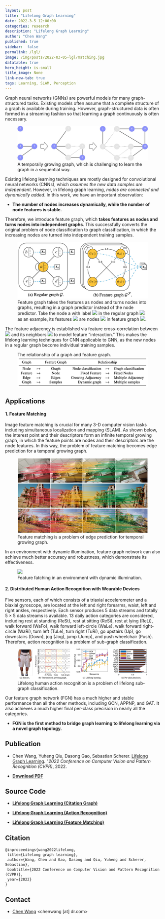 ```yaml
---
layout: post
title: "Lifelong Graph Learning"
date: 2022-3-5 12:00:00
categories: research
description: "Lifelong Graph Learning"
author: "Chen Wang"
published: true
sidebar:  false
permalink: /lgl/
image: /img/posts/2022-03-05-lgl/matching.jpg
datatable: true
hero_height: is-small
title_image: None
link-new-tab: true
tags: Learning, SLAM, Perception
---
```


Graph neural networks (GNNs) are powerful models for many graph-structured tasks. Existing models often assume that a complete structure of a graph is available during training. However, graph-structured data is often formed in a streaming fashion so that learning a graph continuously is often necessary.

<figure>
    <img src="/img/posts/2022-03-05-lgl/growing-graph.jpg" />
    <figcaption>
        A temporally growing graph, which is challenging to learn the graph in a sequential way.
    </figcaption>
</figure>

Existing lifelong learning techniques are mostly designed for convolutional neural networks (CNNs), which *assumes the new data samples are independent*. However, in lifelong graph learning, *nodes are connected and dynamically added*.
In this work, we have an important observation:

* **The number of nodes increases dynamically, while the number of node features is stable.**

Therefore, we introduce feature graph, which **takes features as nodes and turns nodes into independent graphs**. This successfully converts the original problem of node classification to graph classification, in which the increasing nodes are turned into independent training samples.

<figure>
    <img src="/img/posts/2022-03-05-lgl/feature-graph.jpg"/>
    <figcaption>
        Feature graph takes the features as nodes and turns nodes into graphs, resulting in a graph predictor instead of the node predictor. Take the node a with label <img src="https://render.githubusercontent.com/render/math?math=\mathbf{z}_a"> in the regular graph <img src="https://render.githubusercontent.com/render/math?math=\mathcal{G}"> as an example, its features <img src="https://render.githubusercontent.com/render/math?math=x_a = [1, 0, 0, 1]">  are nodes <img src="https://render.githubusercontent.com/render/math?math=\{a1, a2, a3, a4\}"> in feature graph <img src="https://render.githubusercontent.com/render/math?math=\mathcal{G}^F">. 
    </figcaption>
</figure>

The feature adjacency is established via feature cross-correlation between <img src="https://render.githubusercontent.com/render/math?math=a"> and its neighbors <img src="https://render.githubusercontent.com/render/math?math=\mathcal{N}(a) = \{a, b, c, d, e\}"> to model feature “interaction.”  This makes the lifelong learning techniques for CNN applicable to GNN, as the new nodes in a regular graph become individual training samples.

<figure>
    <figcaption>
        The relationship of a graph and feature graph.
    </figcaption>
    <img src="/img/posts/2022-03-05-lgl/relationship.jpg"/>
</figure>

## Applications

#### 1. Feature Matching

Image feature matching is crucial for many 3-D computer vision tasks including simultaneous localization and mapping (SLAM).
As shown below, the interest point and their descriptors form an infinite temporal growing graph, in which the feature points are nodes and their descriptors are the node features. In this way, the problem of feature matching becomes edge prediction for a temporal growing graph. 

<figure>
    <img src="/img/posts/2022-03-05-lgl/matching.jpg"/>
    <figcaption>
         Feature matching is a problem of edge prediction for temporal growing graph.
    </figcaption>
</figure>

In an environment with dynamic illumination, feature graph network can also achieve much better accuracy and robustness, which demonstrate its effectiveness.

<figure>
    <img src="/img/posts/2022-03-05-lgl/matching.gif"/>
    <figcaption>
        Feature fatching in an environment with dynamic illumination.
    </figcaption>
</figure>

#### 2. Distributed Human Action Recognition with Wearable Devices

Five sensors, each of which consists of a triaxial accelerometer and a biaxial gyroscope, are located at the left and right forearms, waist, left and right ankles, respectively. Each sensor produces 5 data streams and totally 5 × 5 data streams is available. 13 daily action categories are considered, including rest at standing (ReSt), rest at sitting (ReSi), rest at lying (ReLi), walk forward (WaFo), walk forward left-circle (WaLe), walk forward right-circle (WaRi), turn left (TuLe), turn right (TuRi), go upstairs (Up), go downstairs (Down), jog (Jog), jump (Jump), and push wheelchair (Push). Therefore, action recognition is a problem of sub-graph classification.

<figure>
    <img src="/img/posts/2022-03-05-lgl/ward.jpg"/>
    <figcaption>
        Lifelong human action recognition is a problem of lifelong sub-graph classification.
    </figcaption>
</figure>

Our feature graph network (FGN) has a much higher and stable performance than all the other
methods, including GCN, APPNP, and GAT. It also achieves a much higher final per-class precision in nearly all the categories.

* **FGN is the first method to bridge graph learning to lifelong learning via a novel graph topology.**

## Publication

 - Chen Wang, Yuheng Qiu, Dasong Gao, Sebastian Scherer. [Lifelong Graph Learning](https://arxiv.org/pdf/2009.00647.pdf). "*2022 Conference on Computer Vision and Pattern Recognition (CVPR)*, 2022.

- **[Download PDF](https://arxiv.org/pdf/2009.00647.pdf)**


## Source Code

* **[Lifelong Graph Learning (Citation Graph)](https://github.com/wang-chen/LGL)**

* **[Lifelong Graph Learning (Action Recognition)](https://github.com/wang-chen/lgl-action-recognition)**

* **[Lifelong Graph Learning (Feature Matching)](https://github.com/wang-chen/lgl-feature-matching)**



## Citation

    @inproceedings{wang2022lifelong,
     title={Lifelong graph learning},
     author={Wang, Chen and Gao, Dasong and Qiu, Yuheng and Scherer, Sebastian},
     booktitle={2022 Conference on Computer Vision and Pattern Recognition (CVPR)},
     year={2022}
    }

## Contact

 - [Chen Wang](https://chenwang.site) <chenwang [at] dr.com>